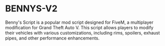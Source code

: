 # BENNYS-V2
Benny's Script is a popular mod script designed for FiveM, a multiplayer modification for Grand Theft Auto V. This script allows players to modify their vehicles with various customizations, including rims, spoilers, exhaust pipes, and other performance enhancements.
